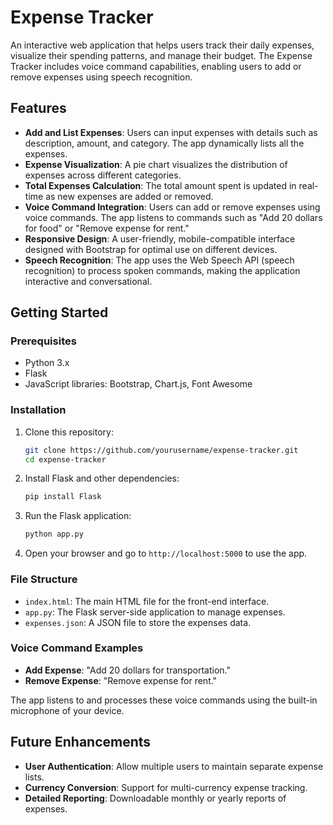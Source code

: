 # Expense Tracker

An interactive web application that helps users track their daily expenses, visualize their spending patterns, and manage their budget. The Expense Tracker includes voice command capabilities, enabling users to add or remove expenses using speech recognition.

## Features

* **Add and List Expenses**: Users can input expenses with details such as description, amount, and category. The app dynamically lists all the expenses.
* **Expense Visualization**: A pie chart visualizes the distribution of expenses across different categories.
* **Total Expenses Calculation**: The total amount spent is updated in real-time as new expenses are added or removed.
* **Voice Command Integration**: Users can add or remove expenses using voice commands. The app listens to commands such as "Add 20 dollars for food" or "Remove expense for rent."
* **Responsive Design**: A user-friendly, mobile-compatible interface designed with Bootstrap for optimal use on different devices.
* **Speech Recognition**: The app uses the Web Speech API (speech recognition) to process spoken commands, making the application interactive and conversational.

## Getting Started

### Prerequisites

* Python 3.x
* Flask
* JavaScript libraries: Bootstrap, Chart.js, Font Awesome

### Installation

1. Clone this repository:
    ```bash
    git clone https://github.com/yourusername/expense-tracker.git
    cd expense-tracker
    ```

2. Install Flask and other dependencies:
    ```bash
    pip install Flask
    ```

3. Run the Flask application:
    ```bash
    python app.py
    ```

4. Open your browser and go to `http://localhost:5000` to use the app.

### File Structure

* `index.html`: The main HTML file for the front-end interface.
* `app.py`: The Flask server-side application to manage expenses.
* `expenses.json`: A JSON file to store the expenses data.

### Voice Command Examples

* **Add Expense**: "Add 20 dollars for transportation."
* **Remove Expense**: "Remove expense for rent."

The app listens to and processes these voice commands using the built-in microphone of your device.

## Future Enhancements

* **User Authentication**: Allow multiple users to maintain separate expense lists.
* **Currency Conversion**: Support for multi-currency expense tracking.
* **Detailed Reporting**: Downloadable monthly or yearly reports of expenses.


